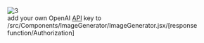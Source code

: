 ![3](https://github.com/ratamahataV1/ai_image_generator_app/assets/11263014/2058b063-0839-4901-808a-cab75396fa99)<br>
add your own OpenAI [API](https://openai.com/index/openai-api/) 
key to <br> /src/Components/ImageGenerator/ImageGenerator.jsx/[response function/Authorization]
